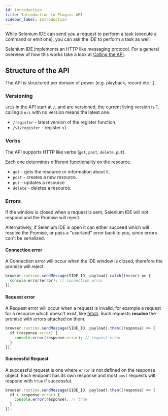 ```yaml
---
id: introduction
title: Introduction to Plugins API
sidebar_label: Introduction
---
```


While Selenium IDE can send you a request to perform a task (execute a command or emit one), you can ask the IDE to perform a task as well.

Selenium IDE implements an HTTP like messaging protocol. For a general overview of how this works take a look at [Calling the API](../../plugins/plugins-getting-started#calling-the-api).  

## Structure of the API

The API is structured per domain of power (e.g. playback, record etc...).  

### Versioning

`uri`s in the API start at `/`, and are versioned, the current living version is 1, calling a `uri` with no version means the latest one.  

- `/register` - latest version of the register function.
- `/v1/register` - register `v1`

### Verbs

The API supports HTTP like verbs (`get`, `post`, `delete`, `put`).  

Each one determines different functionality on the resource.  

- `get` - gets the resource or information about it.
- `post` - creates a new resource.
- `put` - updates a resource.
- `delete` - deletes a resource.

### Errors

If the window is closed when a request is sent, Selenium IDE will not respond and the Promise will reject.  

Alternatively, if Selenium IDE is open it can either succeed which will resolve the Promise, or pass a "userland" error back to you, since errors can't be serialized.  

#### Connection error

A Connection error will occur when the IDE window is closed, therefore the promise will reject.

```js
browser.runtime.sendMessage(SIDE_ID, payload).catch((error) => {
  console.error(error); // connection error
});
```

#### Request error

A Request error will occur when a request is invalid, for example a request for a resource which doesn't exist, like [fetch](https://developer.mozilla.org/en-US/docs/Web/API/Fetch_API). Such requests **resolve** the promise with errors attached on them.

```js
browser.runtime.sendMessage(SIDE_ID, payload).then((response) => {
  if (response.error) {
    console.error(response.error); // request error
  }
});
```

#### Successful Request

A successful request is one where `error` is not defined on the response object. Each endpoint has its own response and most `post` requests will respond with `true` if successful.

```js
browser.runtime.sendMessage(SIDE_ID, payload).then((response) => {
  if (!response.error) {
    console.error(response); // true
  }
});
```
